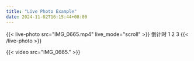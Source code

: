 ```yaml
---
title: "Live Photo Example"
date: 2024-11-02T16:15:44+08:00
---
```


<!--
{{< resources-list >}}
-->

{{< live-photo src="IMG_0665.mp4" live_mode="scroll" >}}
倒计时
1
2
3
{{< /live-photo >}}

<!--
{{< video src="IMG_0665_timecode.mp4" controls="false" preload="auto" autoplay="true" loop="true" muted="true" >}}
-->
{{< video src="IMG_0665." >}}
